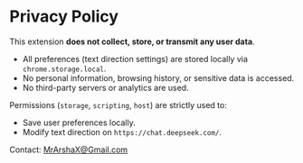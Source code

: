 # Privacy Policy

This extension **does not collect, store, or transmit any user data**.  
- All preferences (text direction settings) are stored locally via `chrome.storage.local`.  
- No personal information, browsing history, or sensitive data is accessed.  
- No third-party servers or analytics are used.  

Permissions (`storage`, `scripting`, `host`) are strictly used to:  
- Save user preferences locally.  
- Modify text direction on `https://chat.deepseek.com/`.  

Contact: [MrArshaX@Gmail.com](mailto:MrArshaX@Gmail.com)
